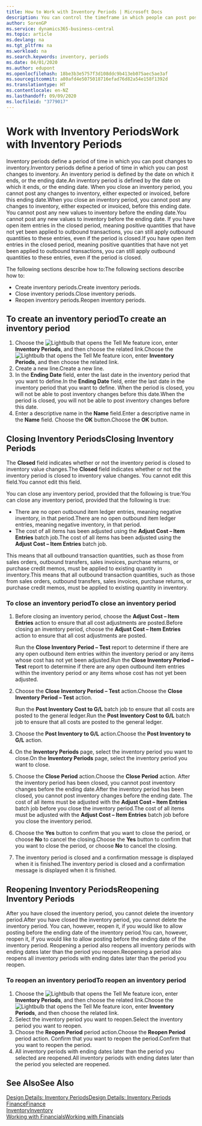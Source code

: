 ```yaml
---
title: How to Work with Inventory Periods | Microsoft Docs
description: You can control the timeframe in which people can post post changes to inventory by defining inventory periods.
author: SorenGP
ms.service: dynamics365-business-central
ms.topic: article
ms.devlang: na
ms.tgt_pltfrm: na
ms.workload: na
ms.search.keywords: inventory, periods
ms.date: 04/01/2020
ms.author: edupont
ms.openlocfilehash: 18be3b3e5757f3d108ddc9b413eb075aec5ae3af
ms.sourcegitcommit: a80afd4e5075018716efad76d82a54e158f1392d
ms.translationtype: HT
ms.contentlocale: en-NZ
ms.lasthandoff: 09/09/2020
ms.locfileid: "3779017"
---
```

# <a name="work-with-inventory-periods"></a><span data-ttu-id="819ab-103">Work with Inventory Periods</span><span class="sxs-lookup"><span data-stu-id="819ab-103">Work with Inventory Periods</span></span>
<span data-ttu-id="819ab-104">Inventory periods define a period of time in which you can post changes to inventory.</span><span class="sxs-lookup"><span data-stu-id="819ab-104">Inventory periods define a period of time in which you can post changes to inventory.</span></span> <span data-ttu-id="819ab-105">An inventory period is defined by the date on which it ends, or the ending date.</span><span class="sxs-lookup"><span data-stu-id="819ab-105">An inventory period is defined by the date on which it ends, or the ending date.</span></span> <span data-ttu-id="819ab-106">When you close an inventory period, you cannot post any changes to inventory, either expected or invoiced, before this ending date.</span><span class="sxs-lookup"><span data-stu-id="819ab-106">When you close an inventory period, you cannot post any changes to inventory, either expected or invoiced, before this ending date.</span></span> <span data-ttu-id="819ab-107">You cannot post any new values to inventory before the ending date.</span><span class="sxs-lookup"><span data-stu-id="819ab-107">You cannot post any new values to inventory before the ending date.</span></span> <span data-ttu-id="819ab-108">If you have open item entries in the closed period, meaning positive quantities that have not yet been applied to outbound transactions, you can still apply outbound quantities to these entries, even if the period is closed.</span><span class="sxs-lookup"><span data-stu-id="819ab-108">If you have open item entries in the closed period, meaning positive quantities that have not yet been applied to outbound transactions, you can still apply outbound quantities to these entries, even if the period is closed.</span></span>  

<span data-ttu-id="819ab-109">The following sections describe how to:</span><span class="sxs-lookup"><span data-stu-id="819ab-109">The following sections describe how to:</span></span>

* <span data-ttu-id="819ab-110">Create inventory periods.</span><span class="sxs-lookup"><span data-stu-id="819ab-110">Create inventory periods.</span></span>  
* <span data-ttu-id="819ab-111">Close inventory periods.</span><span class="sxs-lookup"><span data-stu-id="819ab-111">Close inventory periods.</span></span>  
* <span data-ttu-id="819ab-112">Reopen inventory periods.</span><span class="sxs-lookup"><span data-stu-id="819ab-112">Reopen inventory periods.</span></span>  

## <a name="to-create-an-inventory-period"></a><span data-ttu-id="819ab-113">To create an inventory period</span><span class="sxs-lookup"><span data-stu-id="819ab-113">To create an inventory period</span></span>  
1. <span data-ttu-id="819ab-114">Choose the ![Lightbulb that opens the Tell Me feature](media/ui-search/search_small.png "Tell me what you want to do") icon, enter **Inventory Periods**, and then choose the related link.</span><span class="sxs-lookup"><span data-stu-id="819ab-114">Choose the ![Lightbulb that opens the Tell Me feature](media/ui-search/search_small.png "Tell me what you want to do") icon, enter **Inventory Periods**, and then choose the related link.</span></span>  
2. <span data-ttu-id="819ab-115">Create a new line.</span><span class="sxs-lookup"><span data-stu-id="819ab-115">Create a new line.</span></span>  
3. <span data-ttu-id="819ab-116">In the **Ending Date** field, enter the last date in the inventory period that you want to define.</span><span class="sxs-lookup"><span data-stu-id="819ab-116">In the **Ending Date** field, enter the last date in the inventory period that you want to define.</span></span> <span data-ttu-id="819ab-117">When the period is closed, you will not be able to post inventory changes before this date.</span><span class="sxs-lookup"><span data-stu-id="819ab-117">When the period is closed, you will not be able to post inventory changes before this date.</span></span>  
4. <span data-ttu-id="819ab-118">Enter a descriptive name in the **Name** field.</span><span class="sxs-lookup"><span data-stu-id="819ab-118">Enter a descriptive name in the **Name** field.</span></span> <span data-ttu-id="819ab-119">Choose the **OK** button.</span><span class="sxs-lookup"><span data-stu-id="819ab-119">Choose the **OK** button.</span></span>  

## <a name="closing-inventory-periods"></a><span data-ttu-id="819ab-120">Closing Inventory Periods</span><span class="sxs-lookup"><span data-stu-id="819ab-120">Closing Inventory Periods</span></span>  
<span data-ttu-id="819ab-121">The **Closed** field indicates whether or not the inventory period is closed to inventory value changes.</span><span class="sxs-lookup"><span data-stu-id="819ab-121">The **Closed** field indicates whether or not the inventory period is closed to inventory value changes.</span></span> <span data-ttu-id="819ab-122">You cannot edit this field.</span><span class="sxs-lookup"><span data-stu-id="819ab-122">You cannot edit this field.</span></span>  

<span data-ttu-id="819ab-123">You can close any inventory period, provided that the following is true:</span><span class="sxs-lookup"><span data-stu-id="819ab-123">You can close any inventory period, provided that the following is true:</span></span>  

* <span data-ttu-id="819ab-124">There are no open outbound item ledger entries, meaning negative inventory, in that period.</span><span class="sxs-lookup"><span data-stu-id="819ab-124">There are no open outbound item ledger entries, meaning negative inventory, in that period.</span></span>  
* <span data-ttu-id="819ab-125">The cost of all items has been adjusted using the **Adjust Cost – Item Entries** batch job.</span><span class="sxs-lookup"><span data-stu-id="819ab-125">The cost of all items has been adjusted using the **Adjust Cost – Item Entries** batch job.</span></span>  

<span data-ttu-id="819ab-126">This means that all outbound transaction quantities, such as those from sales orders, outbound transfers, sales invoices, purchase returns, or purchase credit memos, must be applied to existing quantity in inventory.</span><span class="sxs-lookup"><span data-stu-id="819ab-126">This means that all outbound transaction quantities, such as those from sales orders, outbound transfers, sales invoices, purchase returns, or purchase credit memos, must be applied to existing quantity in inventory.</span></span>  

### <a name="to-close-an-inventory-period"></a><span data-ttu-id="819ab-127">To close an inventory period</span><span class="sxs-lookup"><span data-stu-id="819ab-127">To close an inventory period</span></span>  
1. <span data-ttu-id="819ab-128">Before closing an inventory period, choose the **Adjust Cost – Item Entries** action to ensure that all cost adjustments are posted.</span><span class="sxs-lookup"><span data-stu-id="819ab-128">Before closing an inventory period, choose the **Adjust Cost – Item Entries** action to ensure that all cost adjustments are posted.</span></span>

     <span data-ttu-id="819ab-129">Run the **Close Inventory Period – Test** report to determine if there are any open outbound item entries within the inventory period or any items whose cost has not yet been adjusted.</span><span class="sxs-lookup"><span data-stu-id="819ab-129">Run the **Close Inventory Period – Test** report to determine if there are any open outbound item entries within the inventory period or any items whose cost has not yet been adjusted.</span></span>  
2. <span data-ttu-id="819ab-130">Choose the **Close Inventory Period – Test** action.</span><span class="sxs-lookup"><span data-stu-id="819ab-130">Choose the **Close Inventory Period – Test** action.</span></span>  

     <span data-ttu-id="819ab-131">Run the **Post Inventory Cost to G/L** batch job to ensure that all costs are posted to the general ledger.</span><span class="sxs-lookup"><span data-stu-id="819ab-131">Run the **Post Inventory Cost to G/L** batch job to ensure that all costs are posted to the general ledger.</span></span>  
3. <span data-ttu-id="819ab-132">Choose the **Post Inventory to G/L** action.</span><span class="sxs-lookup"><span data-stu-id="819ab-132">Choose the **Post Inventory to G/L** action.</span></span>  
4. <span data-ttu-id="819ab-133">On the **Inventory Periods** page, select the inventory period you want to close.</span><span class="sxs-lookup"><span data-stu-id="819ab-133">On the **Inventory Periods** page, select the inventory period you want to close.</span></span>  
5. <span data-ttu-id="819ab-134">Choose the **Close Period** action.</span><span class="sxs-lookup"><span data-stu-id="819ab-134">Choose the **Close Period** action.</span></span> <span data-ttu-id="819ab-135">After the inventory period has been closed, you cannot post inventory changes before the ending date.</span><span class="sxs-lookup"><span data-stu-id="819ab-135">After the inventory period has been closed, you cannot post inventory changes before the ending date.</span></span> <span data-ttu-id="819ab-136">The cost of all items must be adjusted with the **Adjust Cost – Item Entries** batch job before you close the inventory period.</span><span class="sxs-lookup"><span data-stu-id="819ab-136">The cost of all items must be adjusted with the **Adjust Cost – Item Entries** batch job before you close the inventory period.</span></span>  
6. <span data-ttu-id="819ab-137">Choose the **Yes** button to confirm that you want to close the period, or choose **No** to cancel the closing.</span><span class="sxs-lookup"><span data-stu-id="819ab-137">Choose the **Yes** button to confirm that you want to close the period, or choose **No** to cancel the closing.</span></span>  
7. <span data-ttu-id="819ab-138">The inventory period is closed and a confirmation message is displayed when it is finished.</span><span class="sxs-lookup"><span data-stu-id="819ab-138">The inventory period is closed and a confirmation message is displayed when it is finished.</span></span>  

## <a name="reopening-inventory-periods"></a><span data-ttu-id="819ab-139">Reopening Inventory Periods</span><span class="sxs-lookup"><span data-stu-id="819ab-139">Reopening Inventory Periods</span></span>  
<span data-ttu-id="819ab-140">After you have closed the inventory period, you cannot delete the inventory period.</span><span class="sxs-lookup"><span data-stu-id="819ab-140">After you have closed the inventory period, you cannot delete the inventory period.</span></span> <span data-ttu-id="819ab-141">You can, however, reopen it, if you would like to allow posting before the ending date of the inventory period.</span><span class="sxs-lookup"><span data-stu-id="819ab-141">You can, however, reopen it, if you would like to allow posting before the ending date of the inventory period.</span></span> <span data-ttu-id="819ab-142">Reopening a period also reopens all inventory periods with ending dates later than the period you reopen.</span><span class="sxs-lookup"><span data-stu-id="819ab-142">Reopening a period also reopens all inventory periods with ending dates later than the period you reopen.</span></span>  

### <a name="to-reopen-an-inventory-period"></a><span data-ttu-id="819ab-143">To reopen an inventory period</span><span class="sxs-lookup"><span data-stu-id="819ab-143">To reopen an inventory period</span></span>  
1. <span data-ttu-id="819ab-144">Choose the ![Lightbulb that opens the Tell Me feature](media/ui-search/search_small.png "Tell me what you want to do") icon, enter **Inventory Periods**, and then choose the related link.</span><span class="sxs-lookup"><span data-stu-id="819ab-144">Choose the ![Lightbulb that opens the Tell Me feature](media/ui-search/search_small.png "Tell me what you want to do") icon, enter **Inventory Periods**, and then choose the related link.</span></span>  
2. <span data-ttu-id="819ab-145">Select the inventory period you want to reopen.</span><span class="sxs-lookup"><span data-stu-id="819ab-145">Select the inventory period you want to reopen.</span></span>  
3. <span data-ttu-id="819ab-146">Choose the **Reopen Period** period action.</span><span class="sxs-lookup"><span data-stu-id="819ab-146">Choose the **Reopen Period** period action.</span></span> <span data-ttu-id="819ab-147">Confirm that you want to reopen the period.</span><span class="sxs-lookup"><span data-stu-id="819ab-147">Confirm that you want to reopen the period.</span></span>  
4. <span data-ttu-id="819ab-148">All inventory periods with ending dates later than the period you selected are reopened.</span><span class="sxs-lookup"><span data-stu-id="819ab-148">All inventory periods with ending dates later than the period you selected are reopened.</span></span>  

## <a name="see-also"></a><span data-ttu-id="819ab-149">See Also</span><span class="sxs-lookup"><span data-stu-id="819ab-149">See Also</span></span>  
[<span data-ttu-id="819ab-150">Design Details: Inventory Periods</span><span class="sxs-lookup"><span data-stu-id="819ab-150">Design Details: Inventory Periods</span></span>](design-details-inventory-periods.md)  
[<span data-ttu-id="819ab-151">Finance</span><span class="sxs-lookup"><span data-stu-id="819ab-151">Finance</span></span>](finance.md)  
[<span data-ttu-id="819ab-152">Inventory</span><span class="sxs-lookup"><span data-stu-id="819ab-152">Inventory</span></span>](inventory-manage-inventory.md)  
[<span data-ttu-id="819ab-153">Working with Financials</span><span class="sxs-lookup"><span data-stu-id="819ab-153">Working with Financials</span></span>](ui-work-product.md)

